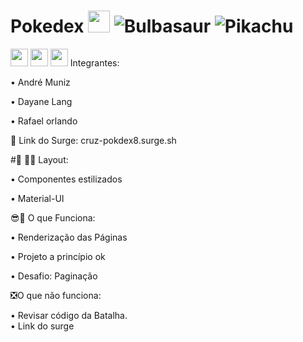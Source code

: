 # Pokedex  <img src='https://upload.wikimedia.org/wikipedia/commons/thumb/5/53/Pok%C3%A9_Ball_icon.svg/1026px-Pok%C3%A9_Ball_icon.svg.png' width='35px'/> <img alt='Bulbasaur' src='https://github.com/TheArtificial/pokemon-icons/blob/master/_icons/PNG/1x/001-bulbasaur-shiny.png?raw=true'/> <img alt='Pikachu' src='https://github.com/TheArtificial/pokemon-icons/blob/master/_icons/PNG/1x/025-pikachu.png?raw=true' />

<img src='https://user-images.githubusercontent.com/77943169/116021742-2632ea00-a61f-11eb-94a5-cc82b5bdb9c7.png' width='28px'/>  <img src='https://user-images.githubusercontent.com/77943169/116022348-68106000-a620-11eb-939d-9867e33dd98c.png' width='28px' />  <img src= 'https://user-images.githubusercontent.com/77943169/116022046-ce48b300-a61f-11eb-8258-bd656dd6ebe3.png' width='28px' />
Integrantes:

•	André Muniz

•	Dayane Lang

•	Rafael orlando


🔗 Link do Surge: cruz-pokdex8.surge.sh


#🎨 🧑‍🎨 Layout:

•	Componentes estilizados

•	Material-UI

😎🌟 O que Funciona:

•	Renderização das Páginas

•	Projeto a princípio ok

•	Desafio: Paginação

❎O que não funciona:

•	Revisar código da Batalha.	
•	Link do surge 

